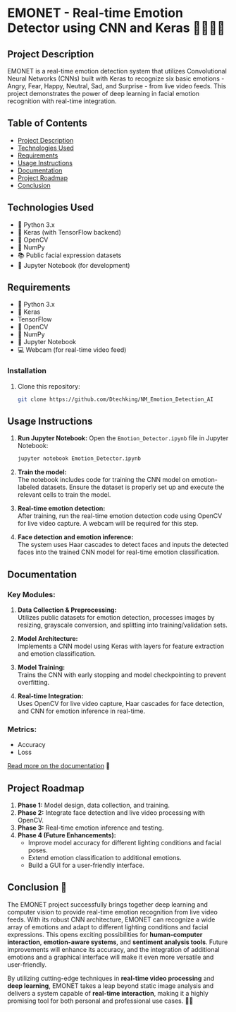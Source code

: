 # EMONET - Real-time Emotion Detector using CNN and Keras 🎥😃😡😱

## Project Description
EMONET is a real-time emotion detection system that utilizes Convolutional Neural Networks (CNNs) built with Keras to recognize six basic emotions - Angry, Fear, Happy, Neutral, Sad, and Surprise - from live video feeds. This project demonstrates the power of deep learning in facial emotion recognition with real-time integration.

## Table of Contents
- [Project Description](#project-description)
- [Technologies Used](#technologies-used)
- [Requirements](#requirements)
- [Usage Instructions](#usage-instructions)
- [Documentation](#documentation)
- [Project Roadmap](#project-roadmap)
- [Conclusion](#conclusion)

## Technologies Used
- 🐍 Python 3.x
- 🔗 Keras (with TensorFlow backend)
- 🎥 OpenCV
- 🔢 NumPy
- 📚 Public facial expression datasets
- 📓 Jupyter Notebook (for development)

## Requirements
- 🐍 Python 3.x
- 🔗 Keras
- TensorFlow
- 🎥 OpenCV
- 🔢 NumPy
- 📓 Jupyter Notebook
- 💻 Webcam (for real-time video feed)

### Installation
1. Clone this repository:
    ```bash
    git clone https://github.com/Dtechking/NM_Emotion_Detection_AI
    ```

## Usage Instructions
1. **Run Jupyter Notebook:**
    Open the `Emotion_Detector.ipynb` file in Jupyter Notebook:
    ```bash
    jupyter notebook Emotion_Detector.ipynb
    ```

2. **Train the model:**  
   The notebook includes code for training the CNN model on emotion-labeled datasets. Ensure the dataset is properly set up and execute the relevant cells to train the model.

3. **Real-time emotion detection:**  
   After training, run the real-time emotion detection code using OpenCV for live video capture. A webcam will be required for this step.

4. **Face detection and emotion inference:**  
   The system uses Haar cascades to detect faces and inputs the detected faces into the trained CNN model for real-time emotion classification.

## Documentation
### Key Modules:
1. **Data Collection & Preprocessing:**  
   Utilizes public datasets for emotion detection, processes images by resizing, grayscale conversion, and splitting into training/validation sets.

2. **Model Architecture:**  
   Implements a CNN model using Keras with layers for feature extraction and emotion classification.

3. **Model Training:**  
   Trains the CNN with early stopping and model checkpointing to prevent overfitting.

4. **Real-time Integration:**  
   Uses OpenCV for live video capture, Haar cascades for face detection, and CNN for emotion inference in real-time.

### Metrics:
- Accuracy
- Loss

[Read more on the documentation](https://github.com/Dtechking/NM_Emotion_Detection_AI/blob/master/Docs/Darshan%20NM%20Sem6%20Report.pdf) 📄

## Project Roadmap
1. **Phase 1:** Model design, data collection, and training.
2. **Phase 2:** Integrate face detection and live video processing with OpenCV.
3. **Phase 3:** Real-time emotion inference and testing.
4. **Phase 4 (Future Enhancements):** 
   - Improve model accuracy for different lighting conditions and facial poses.
   - Extend emotion classification to additional emotions.
   - Build a GUI for a user-friendly interface.

## Conclusion 🎯
The EMONET project successfully brings together deep learning and computer vision to provide real-time emotion recognition from live video feeds. With its robust CNN architecture, EMONET can recognize a wide array of emotions and adapt to different lighting conditions and facial expressions. This opens exciting possibilities for **human-computer interaction**, **emotion-aware systems**, and **sentiment analysis tools**. Future improvements will enhance its accuracy, and the integration of additional emotions and a graphical interface will make it even more versatile and user-friendly.

By utilizing cutting-edge techniques in **real-time video processing** and **deep learning**, EMONET takes a leap beyond static image analysis and delivers a system capable of **real-time interaction**, making it a highly promising tool for both personal and professional use cases. 🧠💡
